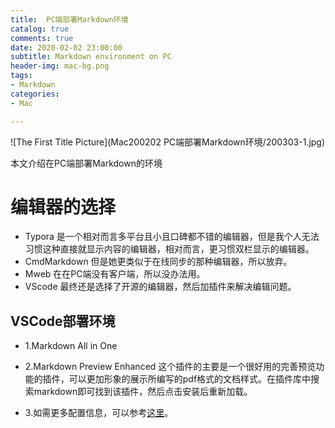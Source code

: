 ```yaml
---
title:  PC端部署Markdown环境
catalog: true
comments: true
date: 2020-02-02 23:00:00
subtitle: Markdown environment on PC
header-img: mac-bg.png
tags:
- Markdown
categories:
- Mac

---
```

![The First Title Picture](Mac200202 PC端部署Markdown环境/200303-1.jpg)

<!-- more -->

本文介绍在PC端部署Markdown的环境

# 编辑器的选择

- Typora 是一个相对而言多平台且小且口碑都不错的编辑器，但是我个人无法习惯这种直接就显示内容的编辑器，相对而言，更习惯双栏显示的编辑器。
- CmdMarkdown 但是她更类似于在线同步的那种编辑器，所以放弃。
- Mweb 在在PC端没有客户端，所以没办法用。
- VScode 最终还是选择了开源的编辑器，然后加插件来解决编辑问题。

## VSCode部署环境

- 1.Markdown All in One 

- 2.Markdown Preview Enhanced 这个插件的主要是一个很好用的完善预览功能的插件，可以更加形象的展示所编写的pdf格式的文档样式。在插件库中搜索markdown即可找到该插件，然后点击安装后重新加载。

- 3.如需更多配置信息，可以参考[这里](https://www.jianshu.com/p/9f13e971fe6b)。

